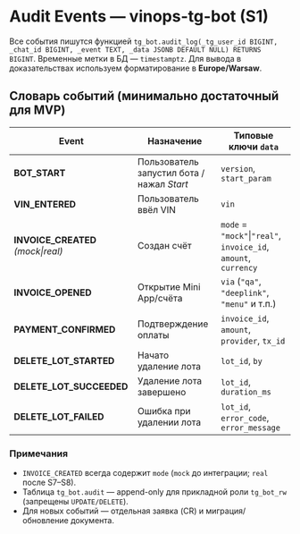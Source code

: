 # Audit Events — vinops-tg-bot (S1)

Все события пишутся функцией `tg_bot.audit_log(_tg_user_id BIGINT, _chat_id BIGINT, _event TEXT, _data JSONB DEFAULT NULL) RETURNS BIGINT`.
Временные метки в БД — `timestamptz`. Для вывода в доказательствах используем форматирование в **Europe/Warsaw**.

## Словарь событий (минимально достаточный для MVP)

| Event | Назначение | Типовые ключи `data` |
|---|---|---|
| **BOT_START** | Пользователь запустил бота / нажал *Start* | `version`, `start_param` |
| **VIN_ENTERED** | Пользователь ввёл VIN | `vin` |
| **INVOICE_CREATED** *(mock\|real)* | Создан счёт | `mode` = `"mock"`\|`"real"`, `invoice_id`, `amount`, `currency` |
| **INVOICE_OPENED** | Открытие Mini App/счёта | `via` (`"qa"`, `"deeplink"`, `"menu"` и т.п.) |
| **PAYMENT_CONFIRMED** | Подтверждение оплаты | `invoice_id`, `amount`, `provider`, `tx_id` |
| **DELETE_LOT_STARTED** | Начато удаление лота | `lot_id`, `by` |
| **DELETE_LOT_SUCCEEDED** | Удаление лота завершено | `lot_id`, `duration_ms` |
| **DELETE_LOT_FAILED** | Ошибка при удалении лота | `lot_id`, `error_code`, `error_message` |

### Примечания
- `INVOICE_CREATED` всегда содержит `mode` (`mock` до интеграции; `real` после S7–S8).
- Таблица `tg_bot.audit` — append-only для прикладной роли `tg_bot_rw` (запрещены `UPDATE/DELETE`).
- Для новых событий — отдельная заявка (CR) и миграция/обновление документа.

